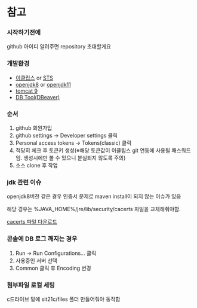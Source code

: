 # 참고

### 시작하기전에
github 아이디 알려주면 repository 초대할게요

### 개발환경

* <a href="https://www.eclipse.org/downloads/">이클립스</a> or <a href="https://spring.io/tools">STS</a>
* <a href="https://www.openlogic.com/openjdk-downloads?field_java_parent_version_target_id=416&field_operating_system_target_id=All&field_architecture_target_id=All&field_java_package_target_id=All">openjdk8</a>
or <a href="https://www.openlogic.com/openjdk-downloads?field_java_parent_version_target_id=406&field_operating_system_target_id=All&field_architecture_target_id=All&field_java_package_target_id=All">openjdk11</a>
* <a href="https://tomcat.apache.org/download-90.cgi">tomcat 9</a>
* <a href="https://dbeaver.io/download/">DB Tool(DBeaver)</a>


### 순서 
1. github 회원가입
2. github settings -> Developer settings 클릭
3. Personal access tokens -> Tokens(classic) 클릭
4. 적당히 체크 후 토큰키 생성(※해당 토큰값이 이클립스 git 연동에 사용될 패스워드임. 생성시에만 볼 수 있으니 분실되지 않도록 주의)
5. 소스 clone 후 작업  

### jdk 관련 이슈
openjdk8버전 같은 경우 인증서 문제로 maven install이 되지 않는 이슈가 있음

해당 경우는 %JAVA_HOME%/jre/lib/security/cacerts 파일을 교체해줘야함.

<a href="https://github.com/jschoiSit21c/sit21c/blob/main/cacerts">cacerts 파일 다운로드</a>

### 콘솔에 DB 로그 깨지는 경우
1. Run -> Run Configurations... 클릭
2. 사용중인 서버 선택
3. Common 클릭 후 Encoding 변경

### 첨부파일 로컬 세팅
c드라이브 밑에 sit21c/files 폴더 만들어줘야 동작함